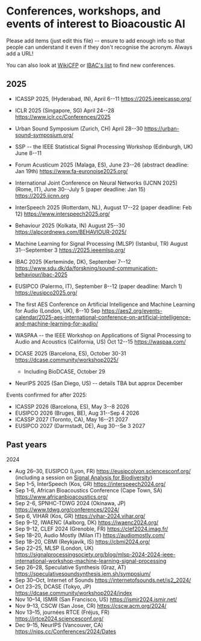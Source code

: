 
Conferences, workshops, and events of interest to Bioacoustic AI
==============================================

Please add items (just edit this file) -- ensure to add enough info so that people can understand it even if they don't recognise the acronym. Always add a URL!

You can also look at [WikiCFP](http://www.wikicfp.com/)  or [IBAC's list](https://www.ibac.info/meetings) to find new conferences.

2025
----

* ICASSP 2025, (Hyderabad, IN), April 6--11 https://2025.ieeeicassp.org/
* ICLR 2025 (Singapore, SG) April 24--28 https://www.iclr.cc/Conferences/2025
* Urban Sound Symposium (Zurich, CH) April 28--30 https://urban-sound-symposium.org/
* SSP -- the IEEE Statistical Signal Processing Workshop (Edinburgh, UK) June 8--11
* Forum Acusticum 2025 (Malaga, ES), June 23--26 (abstract deadline: Jan 19th) https://www.fa-euronoise2025.org/
* International Joint Conference on Neural Networks (IJCNN 2025) (Rome, IT), June 30--July 5 (paper deadline: Jan 15) https://2025.ijcnn.org
* InterSpeech 2025 (Rotterdam, NL), August 17--22 (paper deadline: Feb 12) https://www.interspeech2025.org/
* Behaviour 2025 (Kolkata, IN) August 25--30 https://alpcordnews.com/BEHAVIOUR-2025/
* Machine Learning for Signal Processing (MLSP) (Istanbul, TR) August 31--September 3 https://2025.ieeemlsp.org/
* IBAC 2025 (Kerteminde, DK), September 7--12 https://www.sdu.dk/da/forskning/sound-communication-behaviour/ibac-2025
* EUSIPCO (Palermo, IT), September 8--12 (paper deadline: March 1) https://eusipco2025.org/
* The first AES Conference on Artificial Intelligence and Machine Learning for Audio (London, UK), 8--10 Sep https://aes2.org/events-calendar/2025-aes-international-conference-on-artificial-intelligence-and-machine-learning-for-audio/
* WASPAA -- the IEEE Workshop on Applications of Signal Processing to Audio and Acoustics (California, US) Oct 12--15 https://waspaa.com/
* DCASE 2025 (Barcelona, ES), October 30-31 https://dcase.community/workshop2025/
    * Including BioDCASE, October 29

* NeurIPS 2025 (San Diego, US) -- details TBA but approx December

Events confirmed for after 2025:

* ICASSP 2026 (Barcelona, ES), May 3--8 2026
* EUSIPCO 2026 (Bruges, BE), Aug 31--Sep 4 2026
* ICASSP 2027 (Toronto, CA), May 16--21 2027
* EUSIPCO 2027 (Darmstadt, DE), Aug 30--Se 3 2027


Past years
----------

2024

* Aug 26–30, EUSIPCO (Lyon, FR) https://eusipcolyon.sciencesconf.org/ (including a session on [Signal Analysis for Biodiversity](http://mcld.co.uk/blog/2024/eusipco-2024-special-session-signal-analysis-for-biodiversity.html))
* Sep 1–5, InterSpeech (Kos, GR) https://interspeech2024.org/
* Sep 1-6, African Bioacoustics Conference (Cape Town, SA) https://www.africanbioacoustics.org/
* Sep 2-6, SPNHC-TDWG 2024 (Okinawa, JP) https://www.tdwg.org/conferences/2024/
* Sep 6, VIHAR (Kos, GR) https://vihar-2024.vihar.org/
* Sep 9–12, IWAENC (Aalborg, DK) https://iwaenc2024.org/
* Sep 9-12, CLEF 2024 (Grenoble, FR) https://clef2024.imag.fr/
* Sep 18–20, Audio Mostly (Milan IT) https://audiomostly.com/
* Sep 18–20, CBMI (Reykjavik, IS) https://cbmi2024.org/
* Sep 22–25, MLSP (London, UK) https://signalprocessingsociety.org/blog/mlsp-2024-2024-ieee-international-workshop-machine-learning-signal-processing
* Sep 26–28, Speculative Synthesis  (Graz, AT) https://speculativesoundsynthesis.iem.sh/symposium/
* Sep 30–Oct, Internet of Sounds https://internetofsounds.net/is2_2024/
* Oct 23–25, DCASE (Tokyo, JP) https://dcase.community/workshop2024/index
* Nov 10–14, ISMIR (San Francisco, US) https://ismir2024.ismir.net/
* Nov 9–13, CSCW (San Jose, CR) https://cscw.acm.org/2024/
* Nov 13–15, journées RTCE (Fréjus, FR) https://jrtce2024.sciencesconf.org/
* Dec 9–15, NeurIPS (Vancouver, CA) https://nips.cc/Conferences/2024/Dates


